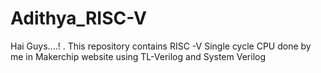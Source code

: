 # Adithya_RISC-V
Hai Guys....! . This repository contains RISC -V Single cycle CPU done by me in Makerchip website using TL-Verilog and System Verilog
